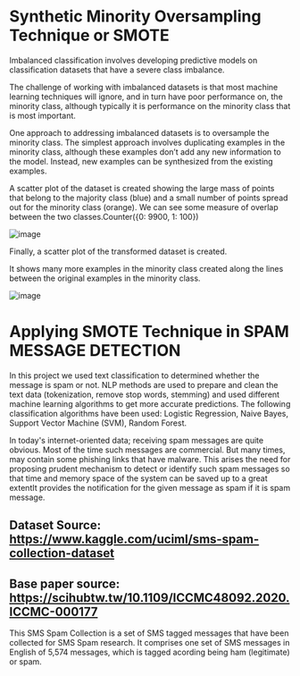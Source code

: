 #  Synthetic Minority Oversampling Technique or SMOTE 
Imbalanced classification involves developing predictive models on classification datasets that have a severe class imbalance.

The challenge of working with imbalanced datasets is that most machine learning techniques will ignore, and in turn have poor performance on, the minority class, although typically it is performance on the minority class that is most important.

One approach to addressing imbalanced datasets is to oversample the minority class. The simplest approach involves duplicating examples in the minority class, although these examples don’t add any new information to the model. Instead, new examples can be synthesized from the existing examples. 
	
A scatter plot of the dataset is created showing the large mass of points that belong to the majority class (blue) and a small number of points spread out for the minority class (orange). We can see some measure of overlap between the two classes.Counter({0: 9900, 1: 100})
	
![image](https://user-images.githubusercontent.com/46440771/126461459-8459a45d-47ab-4fff-bf0a-43fb73d66e4a.png)

Finally, a scatter plot of the transformed dataset is created.

It shows many more examples in the minority class created along the lines between the original examples in the minority class.

![image](https://user-images.githubusercontent.com/46440771/126461776-7081c3a5-83b9-4e5a-9a51-b1448ad0188f.png)


# Applying SMOTE Technique in SPAM MESSAGE DETECTION

In this project we used text classification to determined whether the message is spam or not.  NLP methods are used to prepare and clean the text data (tokenization, remove stop words, stemming) and used different machine learning algorithms to get more accurate predictions. The following classification algorithms have been used: Logistic Regression, Naive Bayes, Support Vector Machine (SVM), Random Forest.

In today's internet-oriented data; receiving spam  messages are quite obvious. Most of the time such messages  are commercial. But many times,  may contain some phishing links that have malware. This arises the need for proposing prudent mechanism to detect or identify such spam messages so that time and memory space of the system can be saved up to a great extentIt provides the notification for the given message as spam if it is spam message.

## Dataset Source: https://www.kaggle.com/uciml/sms-spam-collection-dataset
## Base paper source: https://scihubtw.tw/10.1109/ICCMC48092.2020.ICCMC-000177 

This SMS Spam Collection is a set of SMS tagged messages that have been collected for SMS Spam research. It comprises one set of SMS messages in English of 5,574 messages, which is tagged acording being ham (legitimate) or spam.
